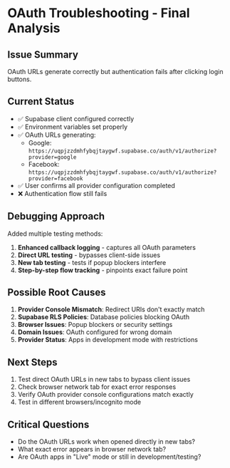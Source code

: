 # OAuth Troubleshooting - Final Analysis

## Issue Summary
OAuth URLs generate correctly but authentication fails after clicking login buttons.

## Current Status
- ✅ Supabase client configured correctly
- ✅ Environment variables set properly  
- ✅ OAuth URLs generating: 
  - Google: `https://uqpjzzdmhfybqjtaygwf.supabase.co/auth/v1/authorize?provider=google`
  - Facebook: `https://uqpjzzdmhfybqjtaygwf.supabase.co/auth/v1/authorize?provider=facebook`
- ✅ User confirms all provider configuration completed
- ❌ Authentication flow still fails

## Debugging Approach
Added multiple testing methods:
1. **Enhanced callback logging** - captures all OAuth parameters
2. **Direct URL testing** - bypasses client-side issues
3. **New tab testing** - tests if popup blockers interfere
4. **Step-by-step flow tracking** - pinpoints exact failure point

## Possible Root Causes
1. **Provider Console Mismatch**: Redirect URIs don't exactly match
2. **Supabase RLS Policies**: Database policies blocking OAuth
3. **Browser Issues**: Popup blockers or security settings
4. **Domain Issues**: OAuth configured for wrong domain
5. **Provider Status**: Apps in development mode with restrictions

## Next Steps
1. Test direct OAuth URLs in new tabs to bypass client issues
2. Check browser network tab for exact error responses
3. Verify OAuth provider console configurations match exactly
4. Test in different browsers/incognito mode

## Critical Questions
- Do the OAuth URLs work when opened directly in new tabs?
- What exact error appears in browser network tab?
- Are OAuth apps in "Live" mode or still in development/testing?
